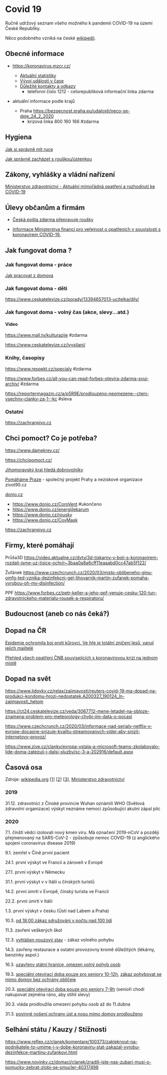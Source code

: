 # Covid 19

Ručně udržový seznam všeho možného k pandemii COVID-19 na území České Republiky.

Něco podobného vzniká na české [wikipedii](https://cs.wikipedia.org/wiki/Pandemie_COVID-19_v_%C4%8Cesku).

## Obecné informace

* https://koronavirus.mzcr.cz/
	* [Aktuální statistiky](https://onemocneni-aktualne.mzcr.cz/covid-19)
    * [Vývoj událostí v čase](https://koronavirus.mzcr.cz/vyvoj-udalosti-v-case/)
    * [Důležité kontakty a odkazy](https://koronavirus.mzcr.cz/dulezite-kontakty-odkazy/) 
        * telefonní číslo 1212 - celorepubliková informační linka zdarma

* aktuální informace podle krajů
	* Praha https://bezpecnost.praha.eu/udalosti/neco-se-deje_24_2_2020 
		* krizová linka 800 160 166 #zdarma
	
## Hygiena 

[Jak si správně mít ruce](http://www.szu.cz/uploads/documents/czzp/edice/Nove/Jak_si_spravne_myt_ruce.pdf)

[Jak správně zacházet s rouškou/ústenkou](https://www.zivot90.cz/cs/aktuality/157-jak-spravne-zachazet-s-rouskou-ustenkou)


## Zákony, vyhlášky a vládní nařízení
	
[Ministerstvo zdravotnictví - Aktuální mimořádná opatření a rozhodnutí ke COVID-19](http://www.mzcr.cz/obsah/aktualni-mimoradna-opatreni-a-rozhodnuti-ke-covid-19_4135_4_1.html)


## Úlevy občanům a firmám

* [Česká pošta zdarma přepravuje roušky](https://bezpecnost.praha.eu/planovane-akce/aktualita-a-planovane-akce_19_3_2020)

* [Informace Ministerstva financí pro veřejnost o opatřeních v souvislosti s koronavirem COVID-19.](https://www.mfcr.cz/cs/aktualne/koronavirus-covid-19)


## Jak fungovat doma ?

### Jak fungovat doma - práce

[Jak pracovat z domova](https://www.wikihow.cz/Jak-pracovat-z-domova)

### Jak fungovat doma - děti
https://www.ceskatelevize.cz/porady/13394657013-ucitelka/dily/


### Jak fungovat doma - volný čas (akce, slevy...atd.)

#### Video
https://www.mall.tv/kulturazije #zdarma

https://www.ceskatelevize.cz/ivysilani/


### Knihy, časopisy
https://www.respekt.cz/specialy #zdarma

https://www.forbes.cz/all-you-can-read-forbes-otevira-zdarma-svuj-archiv/ #zdarma

https://reportermagazin.cz/a/p5R9E/prodlouzeno-neomezene--cteni-vsechny-clanky-za-1--kc #sleva

### Ostatní
https://zachranpivo.cz


## Chci pomoct? Co je potřeba?

https://www.damekrev.cz/

https://chcipomoct.cz/

[Jihomoravský kraj hledá dobrovolníky](https://www.kraj-jihocesky.cz/form/dobrovolnici-covid-19)

[Pomáháme Praze](https://sites.google.com/view/dobrovolnik-covid19) - společný projekt Prahy a neziskové organizace zivot90.cz

[donio.cz](https:///www.donio.cz)
   * https://www.donio.cz/CoroVent #ukončeno 
   * https://www.donio.cz/energiilekarum
   * https://www.donio.cz/rousky
   * https://www.donio.cz/CovMask 

https://zachranpivo.cz


## Firmy, které pomáhají

Průša3D
https://video.aktualne.cz/dvtv/3d-tiskarny-v-boji-s-koronavirem-rozdali-jsme-uz-tisice-ochr/r~3baa0a8a6cff11eaaabd0cc47ab5f122/

Žufánek
https://www.czechcrunch.cz/2020/03/misto-oblibeneho-ginu-omfg-ted-vznika-dezinfekcni-gel-lihovarnik-martin-zufanek-pomaha-vyrobou-oh-my-disinfection/

PPF
https://www.forbes.cz/petr-keller-a-jeho-ppf-venuje-cesku-120-tun-zdravotnickeho-materialu-rousek-a-respiratoru/



## Budoucnost (aneb co nás čeká?)

## Dopad na ČR

[Epidemie ochromila boj proti kůrovci. Ve hře je totální zničení lesů, varují jejich majitelé](https://archiv.ihned.cz/c1-66741670-epidemie-ochromila-boj-proti-kurovci-ve-hre-je-totalni-zniceni-lesu-varuji-jejich-majitele)

[Přehled všech opatření ČNB souvisejících s koronavirovou krizí na jednom místě](https://www.cnb.cz/cs/o_cnb/koronavirus/)

## Dopad na svět 
https://www.lidovky.cz/relax/zajimavosti/reuters-covid-19-ma-dopad-na-produkci-kondomu-hrozi-nedostatek.A200327_190124_ln-zajimavosti_hetom

https://ct24.ceskatelevize.cz/veda/3067712-mene-letadel-na-obloze-znamena-problem-pro-meteorology-chybi-jim-data-o-pocasi

https://www.czechcrunch.cz/2020/03/informace-nad-serialy-netflix-v-evrope-docasne-snizuje-kvalitu-streamovanych-videi-aby-snizil-internetovy-provoz/

https://www.zive.cz/clanky/evropa-vstala-a-microsoft-teams-zkolabovalo-lide-doma-zatezuji-i-dalsi-sluzby/sc-3-a-202916/default.aspx


## Časová osa
Zdroje: [wikipedia.org](https://cs.wikipedia.org/wiki/Hlavn%C3%AD_strana) [[1](https://cs.wikipedia.org/wiki/Pandemie_COVID-19_v_%C4%8Cesku)] [[2](https://cs.wikipedia.org/wiki/Pandemie_COVID-19_v_It%C3%A1lii)] [[3](https://en.wikipedia.org/wiki/2020_coronavirus_pandemic_in_France)], [Ministerstvo zdravotnictví](http://www.mzcr.cz/obsah/aktualni-mimoradna-opatreni-a-rozhodnuti-ke-covid-19_4135_1.html)

### 2019
31.12. zdravotnící z Čínské provincie Wuhan oznámili WHO (Světová zdravotní organizace) výskyt neznáme nemoci způsobující akutní zápal plic

### 2020

7.1. čínští vědci izolovali nový kmen viru. Má označení 2019-nCoV a později přejmenovaný na SARS-CoV-2 - způsobuje nemoc COVID-19 (z anglického spojení coronavirus disease 2019)

9.1. zemřel v Číně první pacient

24.1. první výskyt ve Francii a zároveň v Evropě

27.1. první výskyt v Německu

31.1. první výskyt v v Itálii u čínských turistů

14.2. první úmrtí v Evropě, čínský turista ve Francii

22.2. prvni úmrtí v Itálii

1.3. první výskyt v česku (Ústí nad Labem a Praha)

10.3. [od 18:00 zákaz sdružováni v počtu nad 100 lidí](http://www.mzcr.cz/dokumenty/mimoradne-opatreni-zakaz-konani-akci-nad-100-osob-od-18-hodin-dne-1032020-_18697_4135_1.html)

11.3. zavření veškerých škol

12.3. [vyhlášen nouzový stav](https://www.vlada.cz/cz/media-centrum/aktualne/vyhlaseni-nouzoveho-stavu-180234/) - zákaz	volného pohybu

14.3. zavřeny restaurace a ostatní provozovny kromě důležitých (lékárny, benzínky aspol.)

16.3. [uzavřeny státní hranice, omezen volný pohyb osob](https://www.vlada.cz/cz/media-centrum/aktualne/vlada-kvuli-sireni-epidemie-koronaviru-omezila-volny-pohyb-osob-na-nezbytne-minimum--180350/)

19.3. [speciální otevírací doba pouze pro seniory 10-12h](http://www.mzcr.cz/dokumenty/mimoradne-opatreni-zakaz-pritomnosti-ve-vybranych-maloobchodnich-prodejnach-s-_18764_4135_1.html), [zákaz pohybovat se mimo domov bez ochrany obličeje](https://www.idnes.cz/zpravy/domaci/koronavirus-vlada-mimoradne-jednani-hamacek-rousky.A200318_082655_domaci_kop) 
 
20.3. [speciální otevírací doba pouze pro seniory 7-9h](http://www.mzcr.cz/dokumenty/mimoradne-opatreni-nova-nakupni-doba-pro-seniory_18785_4135_1.html) (senioři chodí nakupovat zejména ráno, aby stihli slevy)

30.3. vláda prodloužila omezení pohybu osob až do 11.dubna 

31.3. [povinné nošení ochrany úst a nosu mimo domov prodlouženo](http://www.mzcr.cz/dokumenty/mimoradne-opatreni-noseni-ochrannych-prostredku-dychacich-cest_18875_4135_1.html)

## Selhání státu / Kauzy / Stížnosti
https://www.reflex.cz/clanek/komentare/100373/zakleknout-na-podnikatele-to-umime-i-v-dobe-koronaviru-stat-zakazal-vyrobu-dezinfekce-martinu-zufankovi.html

https://www.novinky.cz/domaci/clanek/zradili-jste-nas-zubari-musi-o-pomucky-zebrat-zlobi-se-smucler-40317498
